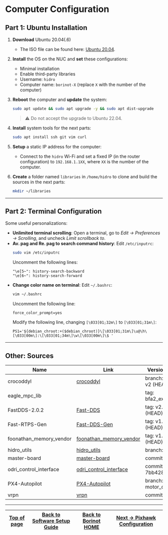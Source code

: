 # Computer Configuration

## Part 1: Ubuntu Installation

1. **Download** Ubuntu 20.04(.6)
   - The ISO file can be found here: [Ubuntu 20.04](https://releases.ubuntu.com/20.04/).

2. **Install** the OS on the NUC and **set** these configurations:
   - Minimal installation
   - Enable third-party libraries
   - Username: `hidro`  
   - Computer name: `borinot-X` (replace `X` with the number of the computer)

3. **Reboot** the computer and **update** the system:
   ```bash
   sudo apt update && sudo apt upgrade -y && sudo apt dist-upgrade
   ```
   > ⚠️  Do not accept the upgrade to Ubuntu 22.04.

4. **Install** system tools for the next parts:
   ```bash
   sudo apt install ssh git vim curl
   ```

5. **Setup** a static IP address for the computer:
   - Connect to the `hidro` Wi-Fi and set a fixed IP (in the router configuration) to `192.168.1.1XX`, where `XX` is the number of the computer.

6. **Create** a folder named `libraries` in `/home/hidro` to clone and build the sources in the next parts:
   ```bash
   mkdir ~/libraries
   ```

---

## Part 2: Terminal Configuration

Some useful personalizations:
- **Unlimited terminal scrolling**: Open a terminal, go to *Edit → Preferences → Scrolling*, and uncheck *Limit scrollback to*.
- **Av. pag and Re. pag to search command history**: Edit `/etc/inputrc`:
  ```bash
  sudo vim /etc/inputrc
  ```
  Uncomment the following lines:
  ```
  "\e[5~": history-search-backward
  "\e[6~": history-search-forward
  ```
- **Change color name on terminal**: Edit `~/.bashrc`:
  ```bash
  vim ~/.bashrc
  ```
  Uncomment the following line:
  ```
  force_color_prompt=yes
  ```
  Modify the following line, changing `[\033[01;32m\]` to `[\033[01;31m\]`:
  ```
  PS1='${debian_chroot:+($debian_chroot)}\[\033[01;31m\]\u@\h\[\033[00m\]:\[\033[01;34m\]\w\[\033[00m\]\$ '
  ```

---

## Other: Sources

| Name                     | Link                                                                 | Version/Branch          |
|--------------------------|----------------------------------------------------------------------|-------------------------|
| crocoddyl                | [crocoddyl](https://github.com/PepMS/crocoddyl.git/)                | branch: sbfddp-v2 (HEAD)|
| eagle_mpc_lib            |                                                                      | tag: bfa2_experiments   |
| FastDDS-2.0.2            | [Fast-DDS](https://github.com/eProsima/Fast-DDS.git/)               | tag: v2.0.2 (HEAD)      |
| Fast-RTPS-Gen            | [Fast-DDS-Gen](https://github.com/eProsima/Fast-DDS-Gen.git/)       | tag: v1.0.4 (HEAD)      |
| foonathan_memory_vendor  | [foonathan_memory_vendor](https://github.com/eProsima/foonathan_memory_vendor.git) | tag: v1.3.1 (HEAD) |
| hidro_utils              | [hidro_utils](https://github.com/hidro-iri/hidro_utils)             | branch: main            |
| master-board             | [master-board](https://github.com/open-dynamic-robot-initiative/master-board.git) | commit: 410acf0 |
| odri_control_interface   | [odri_control_interface](https://github.com/open-dynamic-robot-initiative/odri_control_interface.git) | commit: 7bb4288 |
| PX4-Autopilot            | [PX4-Autopilot](https://github.com/hidro-iri/PX4-Autopilot.git)     | branch: motor_control   |
| vrpn                     | [vrpn](https://github.com/vrpn/vrpn.git)                            | commit: 601e52c         |

---

| [Top of page](#computer-configuration) | [Back to Software Setup Guide](README.md) | [Back to Borinot HOME](../README.md) | [Next → Pixhawk Configuration](1_pixhawk_configuration.md) |
| --- | --- | --- | --- |